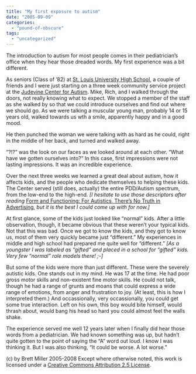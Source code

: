 ```yaml
---
title: "My first exposure to autism"
date: "2005-09-09"
categories: 
  - "pound-of-obscure"
tags: 
  - "uncategorized"
---
```


The introduction to autism for most people comes in their pediatrician’s office when they hear those dreaded words. My first experience was a bit different.  
  
As seniors (Class of ’82) at [St. Louis University High School](http://www.sluh.org/), a couple of friends and I were just starting on a three week community service project at the [Judevine Center for Autism](http://www.judevine.org/). Mike, Rich, and I walked through the doors, not really knowing what to expect. We stopped a member of the staff as she walked by so that we could introduce ourselves and find out where we should go. As we were talking a muscular young man, probably 14 or 15 years old, walked towards us wth a smile, apparently happy and in a good mood.  
  
He then punched the woman we were talking with as hard as he could, right in the middle of her back, and turned and walked away.  
  
“?!?” was the look on our faces as we looked around at each other. “What have we gotten ourselves into?” In this case, first impressions were not lasting impressions. It was an incredible experience.  
  
Over the next three weeks we learned a great deal about autism, how it affects kids, and the people who dedicate themselves to helping these kids. The Center served (still does, actually) the entire PDD/Autism spectrum, from the low-end to the high-end. _\[I hesitate to use those descriptors after reading_ [Form and Functioning: For Autistics, There’s No Truth in Advertising](http://autiemom.blogspot.com/2005/09/form-and-functioning-for-autistics.html)_, but it is the best I could come up with for now.\]_  
  
At first glance, some of the kids just looked like “normal” kids. After a little observation, though, it became obvious that these weren’t your typical kids. Not that this was bad. Once we got to know the kids, and they got to know us, most of them very quickly became just “different.” My experiences in middle and high school had prepared me quite well for “different.” _\[As a youngster I was labeled as “gifted” and placed in a school for “gifted” kids. Very few “normal” role models there! ;-\]_  
  
But some of the kids were more than just different. These were the severely autistic kids. One stands out in my mind. He was 17 at the time. He had poor gross motor skills and non-existent fine motor skills. He could not talk, though he had a range of grunts and moans that could express a wide range of emotions, from anger and frustration to joy. (At least, this is how I interpreted them.) And occassionally, very occassionally, you could get some true interaction. Left on his own, this boy would bite himself, would thrash about, would bang his head so hard you could almost feel the walls shake.  
  
The experience served me well 12 years later when I finally did hear those words from a pediatrician. We had known something was up, but hadn’t quite gotten to the point of saying the “A” word out loud. I know I was thinking it. But I was also thinking, “It could be worse. A lot worse.”

(c) by Brett Miller 2005-2008 Except where otherwise noted, this work is licensed under a [Creative Commons Attribution 2.5 License](http://creativecommons.org/licenses/by/2.5/).
